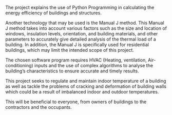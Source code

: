 The project explains the use of Python Programming in calculating the energy efficiency of buildings and structures.

Another technology that may be used is the  Manual J method. This Manual J method takes into account various factors such as the size and location of windows, insulation levels, orientation, and building materials, and other parameters to accurately give detailed analysis of the thermal load of a building. In addition, the Manual J is specifically used for residential buildings, which may limit the intended scope of this project. 

The chosen software program requires HVAC (Heating, ventilation, Air-conditioning) inputs and the use of complex algorithms to analyse the building’s characteristics to ensure accurate and timely results.

This project seeks to regulate and maintain indoor temperature of a building as well as tackle the problems of cracking and deformation of building walls which could be a result of imbalanced indoor and outdoor temperatures.

This will be beneficial to everyone, from owners of buildings to the contractors and the occupants.
